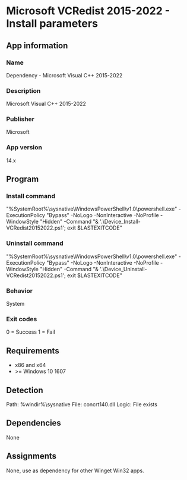 # Microsoft VCRedist 2015-2022 - Install parameters
## App information
### Name
Dependency - Microsoft Visual C++ 2015-2022

### Description
Microsoft Visual C++ 2015-2022

### Publisher
Microsoft

### App version
14.x


## Program
### Install command
"%SystemRoot%\sysnative\WindowsPowerShell\v1.0\powershell.exe" -ExecutionPolicy "Bypass" -NoLogo -NonInteractive -NoProfile -WindowStyle "Hidden" -Command "& '.\Device_Install-VCRedist20152022.ps1'; exit $LASTEXITCODE"

### Uninstall command
"%SystemRoot%\sysnative\WindowsPowerShell\v1.0\powershell.exe" -ExecutionPolicy "Bypass" -NoLogo -NonInteractive -NoProfile -WindowStyle "Hidden" -Command "& '.\Device_Uninstall-VCRedist20152022.ps1'; exit $LASTEXITCODE"

### Behavior
System

### Exit codes
0 = Success
1 = Fail


## Requirements
* x86 and x64
* \>= Windows 10 1607


## Detection
Path:  %windir%\sysnative
File:  concrt140.dll
Logic: File exists


## Dependencies
None


## Assignments
None, use as dependency for other Winget Win32 apps.
